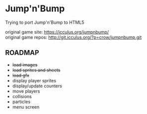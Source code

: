 # Jump'n'Bump

Trying to port Jump'n'Bump to HTML5

original game site:  <https://icculus.org/jumpnbump/>  
original game repos: <http://git.icculus.org/?p=crow/jumpnbump.git>


## ROADMAP

* ~~load images~~
* ~~load sprites and sheets~~
* ~~load gfx~~
* display player sprites
* display/update counters
* move players
* collisions
* particles
* menu screen
